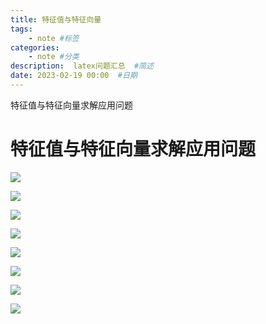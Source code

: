 ```yaml
---
title: 特征值与特征向量
tags:  
    - note #标签
categories:
    - note #分类
description:  latex问题汇总  #简述
date: 2023-02-19 00:00  #日期
---
```

特征值与特征向量求解应用问题
<!-- more -->
<!-- markdownlint-disable MD041 MD002-->

# 特征值与特征向量求解应用问题

![](230219001/1.png)

![](230219001/2.png)

![](230219001/3.png)

![](230219001/4.png)

![](230219001/5.png)

![](230219001/6.png)

![](230219001/7.png)

![](230219001/8.png)